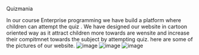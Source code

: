 Quizmania

In our course Enterprise programming we have build a platform where children can attempt the quiz .
We have designed our website in cartoon oriented way as it attract children more towards are wensite and increase their compitmnet towards the subject by attempting quiz.
here are some of the pictures of our website.
![image](https://github.com/indupriya01/Quizmania/assets/110710991/aab9a970-74e0-4659-8760-0f9367677364)
![image](https://github.com/indupriya01/Quizmania/assets/110710991/c66830c8-28a0-4da1-ba62-a3d91ddc6350)
![image](https://github.com/indupriya01/Quizmania/assets/110710991/6b968dcb-6532-4ae2-bbc7-f2c7f7b82c83)


